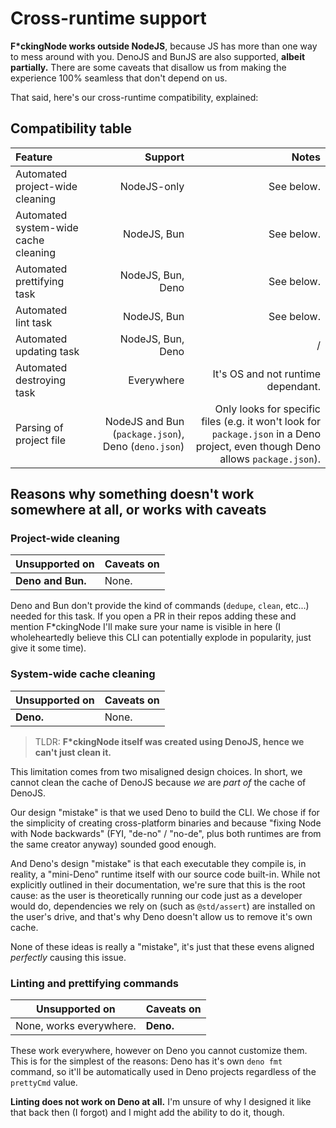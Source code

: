 # Cross-runtime support

**F\*ckingNode works outside NodeJS**, because JS has more than one way to mess around with you. DenoJS and BunJS are also supported, **albeit partially.** There are some caveats that disallow us from making the experience 100% seamless that don't depend on us.

That said, here's our cross-runtime compatibility, explained:

## Compatibility table

| Feature | Support | Notes |
| :--- | ---: | ---: |
| Automated project-wide cleaning | NodeJS-only | See below. |
| Automated system-wide cache cleaning | NodeJS, Bun | See below. |
| Automated prettifying task | NodeJS, Bun, Deno | See below. |
| Automated lint task | NodeJS, Bun | See below. |
| Automated updating task | NodeJS, Bun, Deno | / |
| Automated destroying task | Everywhere | It's OS and not runtime dependant. |
| Parsing of project file | NodeJS and Bun (`package.json`), Deno (`deno.json`) | Only looks for specific files (e.g. it won't look for `package.json` in a Deno project, even though Deno allows `package.json`). |

## Reasons why something doesn't work somewhere at all, or works with caveats

### Project-wide cleaning

| Unsupported on | Caveats on |
| - | - |
| **Deno and Bun.** | None. |

Deno and Bun don't provide the kind of commands (`dedupe`, `clean`, etc...) needed for this task. If you open a PR in their repos adding these and mention F\*ckingNode I'll make sure your name is visible in here (I wholeheartedly believe this CLI can potentially explode in popularity, just give it some time).

### System-wide cache cleaning

| Unsupported on | Caveats on |
| - | - |
| **Deno.** | None. |

> TLDR: **F\*ckingNode itself was created using DenoJS, hence we can't just clean it.**

This limitation comes from two misaligned design choices. In short, we cannot clean the cache of DenoJS because _we_ are _part of_ the cache of DenoJS.

Our design "mistake" is that we used Deno to build the CLI. We chose if for the simplicity of creating cross-platform binaries and because "fixing Node with Node backwards" (FYI, "de-no" / "no-de", plus both runtimes are from the same creator anyway) sounded good enough.

And Deno's design "mistake" is that each executable they compile is, in reality, a "mini-Deno" runtime itself with our source code built-in. While not explicitly outlined in their documentation, we're sure that this is the root cause: as the user is theoretically running our code just as a developer would do, dependencies we rely on (such as `@std/assert`) are installed on the user's drive, and that's why Deno doesn't allow us to remove it's own cache.

None of these ideas is really a "mistake", it's just that these evens aligned _perfectly_ causing this issue.

### Linting and prettifying commands

| Unsupported on | Caveats on |
| - | - |
| None, works everywhere. | **Deno.** |

These work everywhere, however on Deno you cannot customize them. This is for the simplest of the reasons: Deno has it's own `deno fmt` command, so it'll be automatically used in Deno projects regardless of the `prettyCmd` value.

**Linting does not work on Deno at all.** I'm unsure of why I designed it like that back then (I forgot) and I might add the ability to do it, though.
